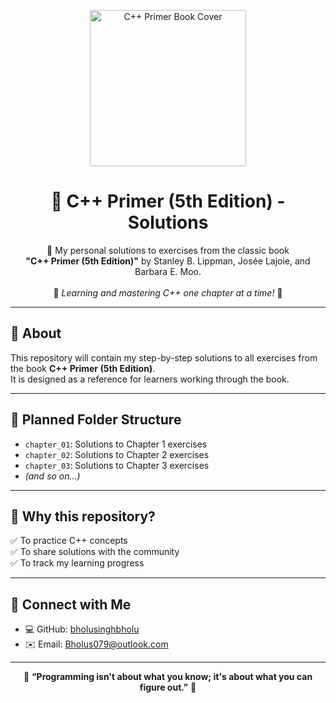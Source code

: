 <p align="center">
  <img src="https://m.media-amazon.com/images/I/61f+mezprVL._UF894,1000_QL80_FMwebp_.jpg" alt="C++ Primer Book Cover" width="250"/>
</p>

<h1 align="center">📘 C++ Primer (5th Edition) - Solutions</h1>

<p align="center">
  📝 My personal solutions to exercises from the classic book <br>
  <b>"C++ Primer (5th Edition)"</b> by Stanley B. Lippman, Josée Lajoie, and Barbara E. Moo. <br><br>
  🌟 <i>Learning and mastering C++ one chapter at a time!</i> 🌟
</p>

---

## 📖 About
This repository will contain my step-by-step solutions to all exercises from the book **C++ Primer (5th Edition)**.  
It is designed as a reference for learners working through the book.

---

## 📂 Planned Folder Structure
- `chapter_01`: Solutions to Chapter 1 exercises
- `chapter_02`: Solutions to Chapter 2 exercises
- `chapter_03`: Solutions to Chapter 3 exercises
- *(and so on...)*

---

## 🚀 Why this repository?
✅ To practice C++ concepts  
✅ To share solutions with the community  
✅ To track my learning progress  

---

## 🌟 Connect with Me
- 💻 GitHub: [bholusinghbholu](https://github.com/bholusinghbholu)
- ✉️ Email: [Bholus079@outlook.com](mailto:Bholus079@outlook.com)

---

<p align="center">
  🌟 <b>“Programming isn't about what you know; it's about what you can figure out.”</b> 🌟
</p> 
